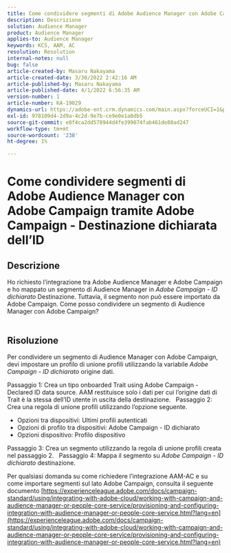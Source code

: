 ```yaml
---
title: Come condividere segmenti di Adobe Audience Manager con Adobe Campaign tramite Adobe Campaign - Destinazione dichiarata dell’ID
description: Descrizione
solution: Audience Manager
product: Audience Manager
applies-to: Audience Manager
keywords: KCS, AAM, AC
resolution: Resolution
internal-notes: null
bug: false
article-created-by: Masaru Nakayama
article-created-date: 3/30/2022 2:42:16 AM
article-published-by: Masaru Nakayama
article-published-date: 4/1/2022 6:56:35 AM
version-number: 1
article-number: KA-19029
dynamics-url: https://adobe-ent.crm.dynamics.com/main.aspx?forceUCI=1&pagetype=entityrecord&etn=knowledgearticle&id=4c9db0fe-d2af-ec11-9840-0022480bd623
exl-id: 978109d4-2d9a-4c2d-9e7b-ce9e0e1a0db5
source-git-commit: e8f4ca2dd578944d4fe399074fab461de88ad247
workflow-type: tm+mt
source-wordcount: '238'
ht-degree: 1%

---
```


# Come condividere segmenti di Adobe Audience Manager con Adobe Campaign tramite Adobe Campaign - Destinazione dichiarata dell’ID

## Descrizione

Ho richiesto l’integrazione tra Adobe Audience Manager e Adobe Campaign e ho mappato un segmento di Audience Manager in *Adobe Campaign - ID dichiarato* Destinazione. Tuttavia, il segmento non può essere importato da Adobe Campaign. Come posso condividere un segmento di Audience Manager con Adobe Campaign?
<br> 

## Risoluzione


Per condividere un segmento di Audience Manager con Adobe Campaign, devi impostare un profilo di unione profili utilizzando la variabile *Adobe Campaign - ID dichiarato* origine dati.

Passaggio 1: Crea un tipo onboarded Trait using Adobe Campaign - Declared ID data source.
AAM restituisce solo i dati per cui l’origine dati di Trait è la stessa dell’ID utente in uscita della destinazione.
 
Passaggio 2: Crea una regola di unione profili utilizzando l’opzione seguente.

- Opzioni tra dispositivi: Ultimi profili autenticati
- Opzioni di profilo tra dispositivi: Adobe Campaign - ID dichiarato
- Opzioni dispositivo: Profilo dispositivo


Passaggio 3: Crea un segmento utilizzando la regola di unione profili creata nel passaggio 2.
 
Passaggio 4: Mappa il segmento su *Adobe Campaign - ID dichiarato* destinazione.

Per qualsiasi domanda su come richiedere l’integrazione AAM-AC e su come importare segmenti sul lato Adobe Campaign, consulta il seguente documento
[https://experienceleague.adobe.com/docs/campaign-standard/using/integrating-with-adobe-cloud/working-with-campaign-and-audience-manager-or-people-core-service/provisioning-and-configuring-integration-with-audience-manager-or-people-core-service.html?lang=en](https://experienceleague.adobe.com/docs/campaign-standard/using/integrating-with-adobe-cloud/working-with-campaign-and-audience-manager-or-people-core-service/provisioning-and-configuring-integration-with-audience-manager-or-people-core-service.html?lang=en)
